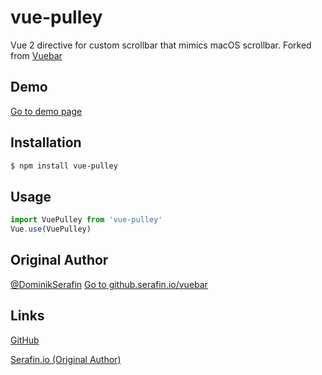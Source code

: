 # vue-pulley

Vue 2 directive for custom scrollbar that mimics macOS scrollbar.
Forked from [Vuebar](https://github.com/DominikSerafin/vuebar)

## Demo
[Go to demo page](https://hardboiled65.github.io/vue-pulley/)

## Installation
```sh
$ npm install vue-pulley
```

## Usage
```js
import VuePulley from 'vue-pulley'
Vue.use(VuePulley)
```


## Original Author
[@DominikSerafin](https://github.com/DominikSerafin)
[Go to github.serafin.io/vuebar](http://github.serafin.io/vuebar/)


## Links

[GitHub](https://github.com/hardboiled65/vue-pulley)

[Serafin.io (Original Author)](https://serafin.io/)
